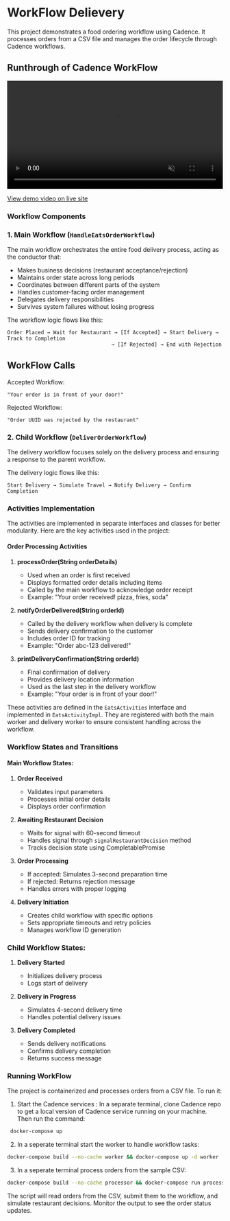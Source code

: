 # WorkFlow Delievery

This project demonstrates a food ordering workflow using Cadence. It processes orders from a CSV file and manages the order lifecycle through Cadence workflows.

## Runthrough of Cadence WorkFlow

<video controls width="100%" height="auto" playsinline autoplay muted loop>
  <source src="docs/assets/cadence-demo.mp4" type="video/mp4">
  Your browser does not support the video tag.
</video>

[View demo video on live site](https://selama206.github.io/cadence-teachback/#runthrough-of-cadence-workflow)

### Workflow Components

### 1. Main Workflow (`HandleEatsOrderWorkflow`)

The main workflow orchestrates the entire food delivery process, acting as the conductor that:

- Makes business decisions (restaurant acceptance/rejection)
- Maintains order state across long periods
- Coordinates between different parts of the system
- Handles customer-facing order management
- Delegates delivery responsibilities
- Survives system failures without losing progress

The workflow logic flows like this:
```
Order Placed → Wait for Restaurant → [If Accepted] → Start Delivery → Track to Completion
                                  → [If Rejected] → End with Rejection
```

## WorkFlow Calls
Accepted Workflow:
```
"Your order is in front of your door!"
```
Rejected Workflow:
```
"Order UUID was rejected by the restaurant"
```


### 2. Child Workflow (`DeliverOrderWorkflow`)

The delivery workflow focuses solely on the delivery process and ensuring a response to the parent workflow. 


The delivery logic flows like this:
```
Start Delivery → Simulate Travel → Notify Delivery → Confirm Completion
```

### Activities Implementation

The activities are implemented in separate interfaces and classes for better modularity. Here are the key activities used in the project:

#### Order Processing Activities
1. **processOrder(String orderDetails)**
   - Used when an order is first received
   - Displays formatted order details including items
   - Called by the main workflow to acknowledge order receipt
   - Example: "Your order received! pizza, fries, soda"

2. **notifyOrderDelivered(String orderId)**
   - Called by the delivery workflow when delivery is complete
   - Sends delivery confirmation to the customer
   - Includes order ID for tracking
   - Example: "Order abc-123 delivered!"

3. **printDeliveryConfirmation(String orderId)**
   - Final confirmation of delivery
   - Provides delivery location information
   - Used as the last step in the delivery workflow
   - Example: "Your order is in front of your door!"

These activities are defined in the `EatsActivities` interface and implemented in `EatsActivityImpl`. They are registered with both the main worker and delivery worker to ensure consistent handling across the workflow.

### Workflow States and Transitions

#### Main Workflow States:
1. **Order Received**
   - Validates input parameters
   - Processes initial order details
   - Displays order confirmation

2. **Awaiting Restaurant Decision**
   - Waits for signal with 60-second timeout
   - Handles signal through `signalRestaurantDecision` method
   - Tracks decision state using CompletablePromise

3. **Order Processing**
   - If accepted: Simulates 3-second preparation time
   - If rejected: Returns rejection message
   - Handles errors with proper logging

4. **Delivery Initiation**
   - Creates child workflow with specific options
   - Sets appropriate timeouts and retry policies
   - Manages workflow ID generation

### Child Workflow States:
1. **Delivery Started**
   - Initializes delivery process
   - Logs start of delivery

2. **Delivery in Progress**
   - Simulates 4-second delivery time
   - Handles potential delivery issues

3. **Delivery Completed**
   - Sends delivery notifications
   - Confirms delivery completion
   - Returns success message

### Running WorkFlow

The project is containerized and processes orders from a CSV file. To run it:

1. Start the Cadence services :
In a separate terminal, clone Cadence repo to get a local version of Cadence service running on your machine. Then run the command:
```bash
 docker-compose up
```

2. In a seperate terminal start the worker to handle workflow tasks:
```bash
docker-compose build --no-cache worker && docker-compose up -d worker
```

3. In a seperate terminal process orders from the sample CSV:
```bash
docker-compose build --no-cache processor && docker-compose run processor sample_orders.csv
```

The script will read orders from the CSV, submit them to the workflow, and simulate restaurant decisions. Monitor the output to see the order status updates.
